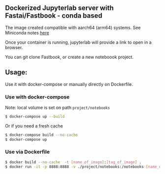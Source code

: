 ## Dockerized Jupyterlab server with Fastai/Fastbook - conda based 


The image created compatible with aarch64 (arm64) systems. 
See Miniconda notes [here](https://github.com/conda-forge/miniforge#mambaforge)

Once your container is running, jupyterlab will provide a link to open in a browser.

You can git clone Fastbook, or create a new noteboook project.


## Usage:

Use it with docker-compose or manually directly on Dockerfile.

###  Use with docker-compose

Note: local volume is set on path `project/notebooks`

```bash
$ docker-compose up --build
```

Or if you need a fresh cache
```bash
$ docker-compose build --no-cache
$ docker-compose up
```

### Use via Dockerfile
```bash
$ docker build --no-cache  -t [name_of_image]:[tag_of_image] .
$ docker run -it -p 8888:8888 -v ./project/notebooks:/notebooks [name_of_image]:[tag_of_image] jupyter lab --ip=0.0.0.0 --no-browser --allow-root --notebook-dir=/notebooks/
```
